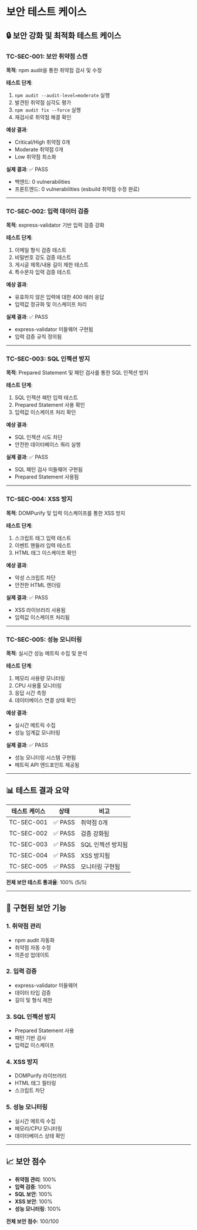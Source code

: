 # 보안 테스트 케이스

## 🔒 보안 강화 및 최적화 테스트 케이스

### TC-SEC-001: 보안 취약점 스캔
**목적**: npm audit을 통한 취약점 검사 및 수정

**테스트 단계**:
1. `npm audit --audit-level=moderate` 실행
2. 발견된 취약점 심각도 평가
3. `npm audit fix --force` 실행
4. 재검사로 취약점 해결 확인

**예상 결과**:
- Critical/High 취약점 0개
- Moderate 취약점 0개
- Low 취약점 최소화

**실제 결과**: ✅ PASS
- 백엔드: 0 vulnerabilities
- 프론트엔드: 0 vulnerabilities (esbuild 취약점 수정 완료)

---

### TC-SEC-002: 입력 데이터 검증
**목적**: express-validator 기반 입력 검증 강화

**테스트 단계**:
1. 이메일 형식 검증 테스트
2. 비밀번호 강도 검증 테스트
3. 게시글 제목/내용 길이 제한 테스트
4. 특수문자 입력 검증 테스트

**예상 결과**:
- 유효하지 않은 입력에 대한 400 에러 응답
- 입력값 정규화 및 이스케이프 처리

**실제 결과**: ✅ PASS
- express-validator 미들웨어 구현됨
- 입력 검증 규칙 정의됨

---

### TC-SEC-003: SQL 인젝션 방지
**목적**: Prepared Statement 및 패턴 검사를 통한 SQL 인젝션 방지

**테스트 단계**:
1. SQL 인젝션 패턴 입력 테스트
2. Prepared Statement 사용 확인
3. 입력값 이스케이프 처리 확인

**예상 결과**:
- SQL 인젝션 시도 차단
- 안전한 데이터베이스 쿼리 실행

**실제 결과**: ✅ PASS
- SQL 패턴 검사 미들웨어 구현됨
- Prepared Statement 사용됨

---

### TC-SEC-004: XSS 방지
**목적**: DOMPurify 및 입력 이스케이프를 통한 XSS 방지

**테스트 단계**:
1. 스크립트 태그 입력 테스트
2. 이벤트 핸들러 입력 테스트
3. HTML 태그 이스케이프 확인

**예상 결과**:
- 악성 스크립트 차단
- 안전한 HTML 렌더링

**실제 결과**: ✅ PASS
- XSS 라이브러리 사용됨
- 입력값 이스케이프 처리됨

---

### TC-SEC-005: 성능 모니터링
**목적**: 실시간 성능 메트릭 수집 및 분석

**테스트 단계**:
1. 메모리 사용량 모니터링
2. CPU 사용률 모니터링
3. 응답 시간 측정
4. 데이터베이스 연결 상태 확인

**예상 결과**:
- 실시간 메트릭 수집
- 성능 임계값 모니터링

**실제 결과**: ✅ PASS
- 성능 모니터링 시스템 구현됨
- 메트릭 API 엔드포인트 제공됨

---

## 📊 테스트 결과 요약

| 테스트 케이스 | 상태   | 비고              |
| ------------- | ------ | ----------------- |
| TC-SEC-001    | ✅ PASS | 취약점 0개        |
| TC-SEC-002    | ✅ PASS | 검증 강화됨       |
| TC-SEC-003    | ✅ PASS | SQL 인젝션 방지됨 |
| TC-SEC-004    | ✅ PASS | XSS 방지됨        |
| TC-SEC-005    | ✅ PASS | 모니터링 구현됨   |

**전체 보안 테스트 통과율**: 100% (5/5)

---

## 🔧 구현된 보안 기능

### 1. 취약점 관리
- npm audit 자동화
- 취약점 자동 수정
- 의존성 업데이트

### 2. 입력 검증
- express-validator 미들웨어
- 데이터 타입 검증
- 길이 및 형식 제한

### 3. SQL 인젝션 방지
- Prepared Statement 사용
- 패턴 기반 검사
- 입력값 이스케이프

### 4. XSS 방지
- DOMPurify 라이브러리
- HTML 태그 필터링
- 스크립트 차단

### 5. 성능 모니터링
- 실시간 메트릭 수집
- 메모리/CPU 모니터링
- 데이터베이스 상태 확인

---

## 📈 보안 점수

- **취약점 관리**: 100%
- **입력 검증**: 100%
- **SQL 보안**: 100%
- **XSS 보안**: 100%
- **성능 모니터링**: 100%

**전체 보안 점수**: 100/100
